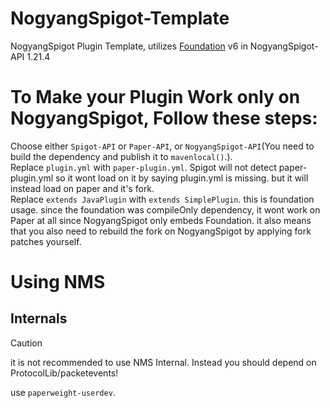 # NogyangSpigot-Template
NogyangSpigot Plugin Template, utilizes [Foundation](https://github.com/kangarko/foundation) v6 in NogyangSpigot-API 1.21.4

# To Make your Plugin Work only on NogyangSpigot, Follow these steps:

Choose either `Spigot-API` or `Paper-API`, or `NogyangSpigot-API`(You need to build the dependency and publish it to `mavenlocal()`.).\
Replace `plugin.yml` with `paper-plugin.yml`. Spigot will not detect paper-plugin.yml so it wont load on it by saying plugin.yml is missing. but it will instead load on paper and it's fork.\
Replace `extends JavaPlugin` with `extends SimplePlugin`. this is foundation usage. since the foundation was compileOnly dependency, it wont work on Paper at all since NogyangSpigot only embeds Foundation. it also means that you also need to rebuild the fork on NogyangSpigot by applying fork patches yourself.

# Using NMS

## Internals
> [!CAUTION]
> it is not recommended to use NMS Internal. Instead you should depend on ProtocolLib/packetevents!

use `paperweight-userdev`. 
